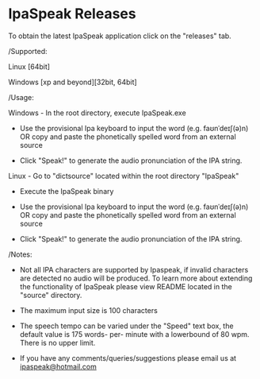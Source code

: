 # IpaSpeak Releases
To obtain the latest IpaSpeak application click on the "releases" tab.

/Supported:

Linux [64bit]

Windows [xp and beyond][32bit, 64bit]

/Usage:

Windows - In the root directory, execute IpaSpeak.exe

- Use the provisional Ipa keyboard to input the word (e.g. faʊnˈdeɪʃ(ə)n) OR copy and paste the phonetically spelled word from an external source

- Click "Speak!" to generate the audio pronunciation of the IPA string.

Linux - Go to "dictsource" located within the root directory "IpaSpeak"

- Execute the IpaSpeak binary

- Use the provisional Ipa keyboard to input the word (e.g. faʊnˈdeɪʃ(ə)n) OR copy and paste the phonetically spelled word from an external source

- Click "Speak!" to generate the audio pronunciation of the IPA string.

/Notes:

- Not all IPA characters are supported by Ipaspeak, if invalid characters are detected no audio will be produced. To learn more about extending the functionality of IpaSpeak please view README located in the "source" directory.

- The maximum input size is 100 characters

- The speech tempo can be varied under the "Speed" text box, the default value is 175 words- per- minute with a lowerbound of 80 wpm. There is no upper limit.

- If you have any comments/queries/suggestions please email us at ipaspeak@hotmail.com
